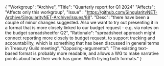 {
"Workgroup": "Archive",
"Title": "Quarterly report for Q1 2024"
"Affects": "Affects only this workgroup",
"Issue" : "https://github.com/SingularityNET-Archive/SingularityNET-Archive/issues/88".
"Desc": "there have been a couple of minor changes suggested. Also we want to try out presenting it in a format that is more closely linked to our budget request  - e.g. via notes on the budget spreadsheetfor Q2",
"Rationale": "spreadsheet approach might connect reporting more closely to budget request, to support tracking and accountability, which is something that has been discussed in general terms in Treasury Guild meeting",
"Opposing-arguments": "The existing text-based format is probably more readable, and allows a WG to make narrative points about how their work has gone. Worth trying both formats."
}

